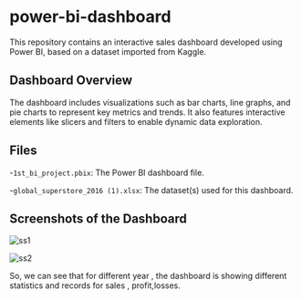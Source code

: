 # power-bi-dashboard

This repository contains an interactive sales dashboard developed using Power BI, based on a dataset imported from Kaggle.

## Dashboard Overview
The dashboard includes visualizations such as bar charts, line graphs, and pie charts to represent key metrics and trends. It also features interactive elements like slicers and filters to enable dynamic data exploration.

## Files
-`1st_bi_project.pbix`: The Power BI dashboard file.

-`global_superstore_2016 (1).xlsx`: The dataset(s) used for this dashboard.

## Screenshots of the Dashboard
![ss1](https://github.com/user-attachments/assets/eabaf1aa-d779-4655-a8f3-07898c38befb)


![ss2](https://github.com/user-attachments/assets/a0344be9-2025-414a-a22e-6e037fcd5171)

So, we can see that for different year , the dashboard is showing different statistics and records for sales , profit,losses.
